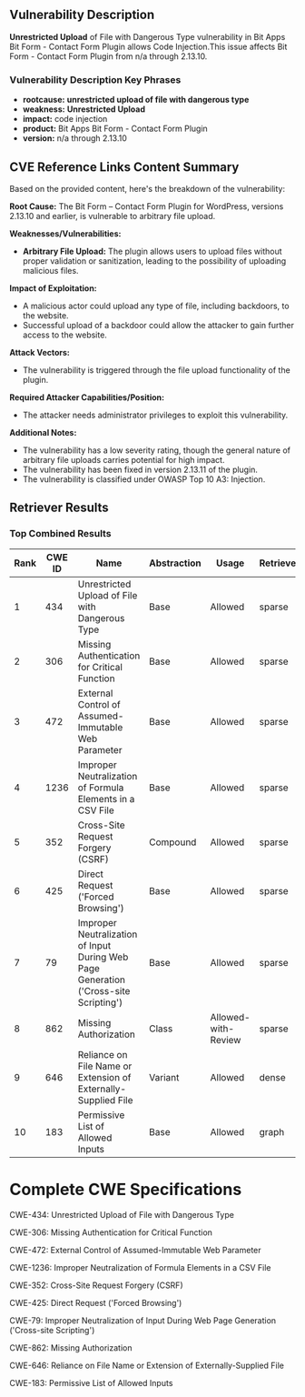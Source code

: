 ## Vulnerability Description
**Unrestricted Upload** of File with Dangerous Type vulnerability in Bit Apps Bit Form - Contact Form Plugin allows Code Injection.This issue affects Bit Form - Contact Form Plugin from n/a through 2.13.10.

### Vulnerability Description Key Phrases
- **rootcause:** **unrestricted upload of file with dangerous type**
- **weakness:** **Unrestricted Upload**
- **impact:** code injection
- **product:** Bit Apps Bit Form - Contact Form Plugin
- **version:** n/a through 2.13.10

## CVE Reference Links Content Summary
Based on the provided content, here's the breakdown of the vulnerability:

**Root Cause:** The Bit Form – Contact Form Plugin for WordPress, versions 2.13.10 and earlier, is vulnerable to arbitrary file upload.

**Weaknesses/Vulnerabilities:**
*   **Arbitrary File Upload:** The plugin allows users to upload files without proper validation or sanitization, leading to the possibility of uploading malicious files.

**Impact of Exploitation:**
*   A malicious actor could upload any type of file, including backdoors, to the website.
*   Successful upload of a backdoor could allow the attacker to gain further access to the website.

**Attack Vectors:**
*   The vulnerability is triggered through the file upload functionality of the plugin.

**Required Attacker Capabilities/Position:**
*   The attacker needs administrator privileges to exploit this vulnerability.

**Additional Notes:**
*   The vulnerability has a low severity rating, though the general nature of arbitrary file uploads carries potential for high impact.
*   The vulnerability has been fixed in version 2.13.11 of the plugin.
*   The vulnerability is classified under OWASP Top 10 A3: Injection.

## Retriever Results

### Top Combined Results

| Rank | CWE ID | Name | Abstraction | Usage  | Retrievers | Individual Scores |
|------|--------|------|-------------|-------|------------|-------------------|
| 1 | 434 | Unrestricted Upload of File with Dangerous Type | Base | Allowed | sparse | 0.292 |
| 2 | 306 | Missing Authentication for Critical Function | Base | Allowed | sparse | 0.199 |
| 3 | 472 | External Control of Assumed-Immutable Web Parameter | Base | Allowed | sparse | 0.198 |
| 4 | 1236 | Improper Neutralization of Formula Elements in a CSV File | Base | Allowed | sparse | 0.197 |
| 5 | 352 | Cross-Site Request Forgery (CSRF) | Compound | Allowed | sparse | 0.192 |
| 6 | 425 | Direct Request ('Forced Browsing') | Base | Allowed | sparse | 0.185 |
| 7 | 79 | Improper Neutralization of Input During Web Page Generation ('Cross-site Scripting') | Base | Allowed | sparse | 0.184 |
| 8 | 862 | Missing Authorization | Class | Allowed-with-Review | sparse | 0.184 |
| 9 | 646 | Reliance on File Name or Extension of Externally-Supplied File | Variant | Allowed | dense | 0.610 |
| 10 | 183 | Permissive List of Allowed Inputs | Base | Allowed | graph | 0.002 |



# Complete CWE Specifications

CWE-434: Unrestricted Upload of File with Dangerous Type

CWE-306: Missing Authentication for Critical Function

CWE-472: External Control of Assumed-Immutable Web Parameter

CWE-1236: Improper Neutralization of Formula Elements in a CSV File

CWE-352: Cross-Site Request Forgery (CSRF)

CWE-425: Direct Request ('Forced Browsing')

CWE-79: Improper Neutralization of Input During Web Page Generation ('Cross-site Scripting')

CWE-862: Missing Authorization

CWE-646: Reliance on File Name or Extension of Externally-Supplied File

CWE-183: Permissive List of Allowed Inputs